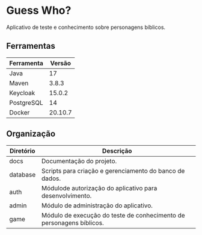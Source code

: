 # Guess Who?

Aplicativo de teste e conhecimento sobre personagens bíblicos.

## Ferramentas

| Ferramenta | Versão  |
| ---------- | ------- |
| Java       | 17      |
| Maven      | 3.8.3   |
| Keycloak   | 15.0.2  |
| PostgreSQL | 14      |
| Docker     | 20.10.7 |

## Organização

| Diretório | Descrição                                                    |
| --------- | ------------------------------------------------------------ |
| docs      | Documentação do projeto.                                     |
| database  | Scripts para criação e gerenciamento do banco de dados.      |
| auth      | Módulode autorização do aplicativo para desenvolvimento.     |
| admin     | Módulo de administração do aplicativo.                       |
| game      | Módulo de execução do teste de conhecimento de personagens bíblicos. |

